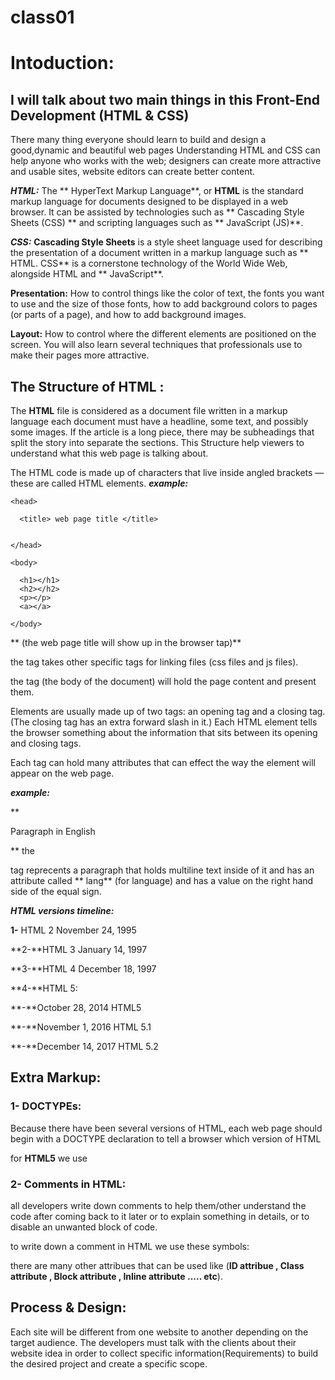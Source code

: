# class01
# Intoduction: 

## I will talk about two main things in this Front-End Development (HTML & CSS)

There many thing everyone should learn to build and design a good,dynamic and beautiful web pages Understanding HTML and CSS
can help anyone who works
with the web; designers can
create more attractive and
usable sites, website editors can
create better content.


***HTML:***
The ** HyperText Markup Language**, or **HTML** is the standard markup language for documents designed to be displayed in a web browser. It can be assisted by technologies such as ** Cascading Style Sheets (CSS) ** and scripting languages such as ** JavaScript (JS)**.


***CSS:*** **Cascading Style Sheets** is a style sheet language used for describing the presentation of a document written in a markup language such as ** HTML. CSS**  is a cornerstone technology of the World Wide Web, alongside HTML and ** JavaScript**. 

**Presentation:** How to control
things like the color of text, the
fonts you want to use and the
size of those fonts, how to add
background colors to pages (or
parts of a page), and how to add
background images.

**Layout:** How to control where
the different elements are
positioned on the screen. You
will also learn several techniques
that professionals use to make
their pages more attractive.

## The Structure of HTML :
The **HTML** file is considered  as a document file written in a markup language each document must have a headline,
some text, and possibly some
images. If the article is a long
piece, there may be subheadings
that split the story into separate the
sections. This Structure help viewers to understand what this web page is talking about.

The HTML code is made up of characters that live inside angled
brackets — these are called HTML elements.
***example:***

**<html>**

    <head>  

      <title> web page title </title>
     

    </head>

    <body>  

      <h1></h1>
      <h2></h2>
      <p></p>
      <a></a>

    </body>

**</html>**

** (the web page title will show up in the browser tap)**

the **<head>** tag takes other specific tags for linking files (css files and js files).

the **<body>** tag (the body of the document) will hold the page content and present them.

 Elements are usually
made up of two tags: an opening tag and a closing tag. (The closing tag
has an extra forward slash in it.) Each HTML element tells the browser
something about the information that sits between its opening and
closing tags.


Each tag can hold many attributes that can effect the way the element will appear on the web page.

***example:***

** <p lang="en-us"> Paragraph in English </p> **
the **<p>** tag reprecents a paragraph that holds multiline text inside of it and has an attribute called ** lang** (for language) and has a value on the right hand side of the equal  sign.




***HTML versions timeline:***

**1-** HTML 2
November 24, 1995

**2-**HTML 3
January 14, 1997

**3-**HTML 4
December 18, 1997

**4-**HTML 5:

**-**October 28, 2014
HTML5 

**-**November 1, 2016
HTML 5.1

**-**December 14, 2017
HTML 5.2


## Extra Markup: 

### 1- DOCTYPEs:
Because there have been
several versions of HTML, each
web page should begin with a
DOCTYPE declaration to tell a
browser which version of HTML

for **HTML5** we use  **<!DOCTYPE html>**


### 2- Comments in HTML:
all developers write down comments to help them/other understand the code after coming back to it later or to explain something in details, or to disable an unwanted block of code.

to write down a comment in HTML we use these symbols:

**<!-- anything between these symbols wont show up on the web page -->**


there are many other attribues that can be used  like (**ID attribue , Class attribute , Block attribute , Inline attribute ..... etc**).


## Process & Design:

Each site will be different from one website to another depending on the target audience.
The developers must talk with the clients about their website idea in order to collect specific information(Requirements) to build the desired project and create a specific scope.

